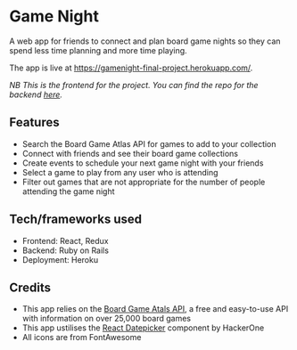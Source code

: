 # Game Night

A web app for friends to connect and plan board game nights so they can spend less time planning and more time playing.

The app is live at https://gamenight-final-project.herokuapp.com/.

*NB This is the frontend for the project. You can find the repo for the backend [here](https://github.com/max-powell/game-night-backend).*

## Features

* Search the Board Game Atlas API for games to add to your collection
* Connect with friends and see their board game collections
* Create events to schedule your next game night with your friends
* Select a game to play from any user who is attending
* Filter out games that are not appropriate for the number of people attending the game night

## Tech/frameworks used

* Frontend: React, Redux
* Backend: Ruby on Rails
* Deployment: Heroku

## Credits
* This app relies on the [Board Game Atals API](https://www.boardgameatlas.com/api/docs), a free and easy-to-use API with information on over 25,000 board games
* This app ustilises the [React Datepicker](https://reactdatepicker.com/) component by HackerOne
* All icons are from FontAwesome
